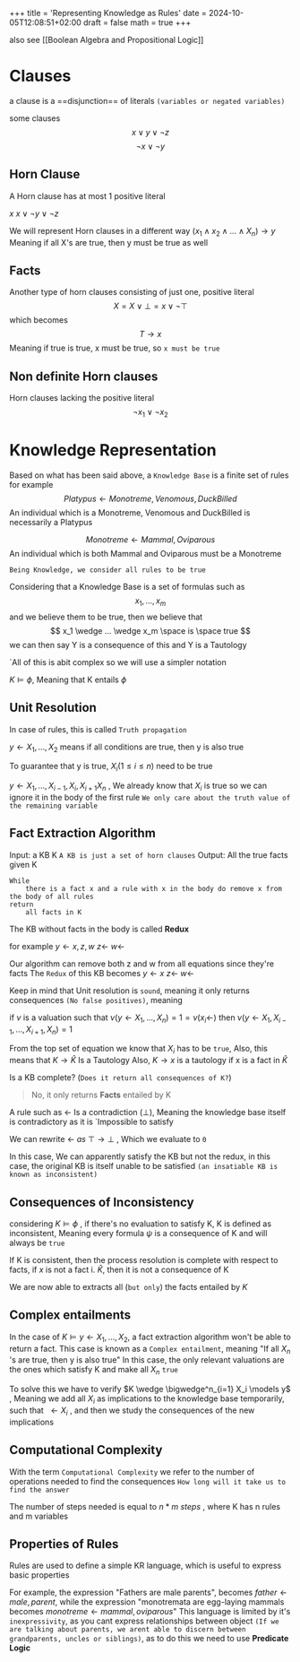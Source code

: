 +++
title = 'Representing Knowledge as Rules'
date = 2024-10-05T12:08:51+02:00
draft = false
math = true 
+++

also see [[Boolean Algebra and Propositional Logic]]
# Clauses
a clause is a ==disjunction== of literals `(variables or negated variables)`

some clauses
$$ x \vee y \vee \neg z $$
$$ \neg x \vee \neg y $$
## Horn Clause
A Horn clause has at most 1 positive literal

$x$
$x \vee \neg y \vee \neg z$

We will represent Horn clauses in a different way
$(x_1 \wedge x_2 \wedge ... \wedge X_n) \rightarrow y$
Meaning if all X's are true, then y must be true as well


## Facts 
Another type of horn clauses consisting of just one, positive literal
$$ X = X \vee \bot = x \vee \neg \top $$
which becomes
$$ T \rightarrow x $$
Meaning if true is true, x must be true, so `x must be true`

## Non definite Horn clauses
Horn clauses lacking the positive literal
$$ \neg x_1 \vee \neg x_2 $$
# Knowledge Representation
Based on what has been said above, a `Knowledge Base` is a finite set of rules
for example
$$ Platypus \leftarrow Monotreme, Venomous, DuckBilled $$
An individual which is a Monotreme, Venomous and DuckBilled is necessarily a Platypus

$$ Monotreme \leftarrow Mammal, Oviparous $$
An individual which is both Mammal and Oviparous must be a Monotreme

`Being Knowledge, we consider all rules to be true`

Considering that a Knowledge Base is a set of formulas such as
$$ x_1, ..., x_m $$
and we believe them to be true, then we believe that
$$ x_1 \wedge ... \wedge x_m \space is \space true $$
we can then say Y is a consequence of this and Y is a Tautology

`All of this is abit complex so we will use a simpler notation

$K \models \phi$, Meaning that K entails $\phi$ 

## Unit Resolution
In case of rules, this is called `Truth propagation`

$y \leftarrow X_1, . . ., X_2$  means if all conditions are true, then y is also true

To guarantee that y is true, $X_i (1 \le i \le n)$ need to be true 

$y \leftarrow X_1, . . .,X_{i-1}, X_i, X_{i+1} X_n$ , We already know that $X_i$ is true so we can ignore it in the body of the first rule `We only care about the truth value of the remaining variable`

## Fact Extraction Algorithm

Input: a KB K `A KB is just a set of horn clauses`
Output: All the true facts given K

```
While 
	there is a fact x and a rule with x in the body do remove x from the body of all rules
return
	all facts in K
```

The KB without facts in the body is called __Redux__

for example
$y \leftarrow x, z ,w$
$z \leftarrow$
$w \leftarrow$

Our algorithm can remove both z and w from all equations since they're facts
The `Redux` of this KB becomes
$y \leftarrow x$
$z \leftarrow$
$w \leftarrow$

Keep in mind that Unit resolution is `sound`, meaning it only returns consequences  `(No false positives)`, meaning 

if $\nu$ is a valuation such that $\nu(y \leftarrow X_1, ..., X_n)=1 = \nu(x_i \leftarrow)$ then $\nu(y \leftarrow X_1,X_{i-1}, ...,X_{i+1}, X_n) = 1$

From the top set of equation we know that $X_i$ has to be `true`,
Also, this means that $K \rightarrow \hat{K}$ Is a Tautology
	Also, $K \rightarrow x$ is a tautology if x is a fact in $\hat{K}$ 

Is a KB complete? (`Does it return all consequences of K?`)
> No, it only returns **Facts** entailed by K

A rule such as  $\leftarrow$ Is a contradiction ($\bot$), Meaning the knowledge base itself is contradictory as it is `Impossible to satisfy

We can rewrite  $\leftarrow \ as \ \top \rightarrow \bot$ , Which we evaluate to `0`

In this case, We can apparently satisfy the KB but not the redux, in this case, the original KB is itself unable to be satisfied `(an insatiable KB is known as inconsistent)`

## Consequences of Inconsistency

considering $K \models \phi$ , if there's no evaluation to satisfy K, K is defined as inconsistent, Meaning every formula $\psi$ is a consequence of K and will always be `true`

If K is consistent, then the process resolution is complete with respect to facts, if $x$ is not a fact i. $\hat{K}$, then it is not a consequence of K

We are now able to extracts all (`but only`) the facts entailed by $K$

## Complex entailments 

In the case of $K \models y \leftarrow X_1, . . . , X_2$, a fact extraction algorithm won't be able to return a fact.
This case is known as a `Complex entailment`, meaning "If  all $X_n$ 's are true, then y is also true" 
In this case, the only relevant valuations are the ones which satisfy K and make all $X_n$ `true`

To solve this we have to verify $K \wedge \bigwedge^n_{i=1} X_i \models y$ , Meaning we add all $X_i$ as implications to the knowledge base temporarily, such that $\ \leftarrow X_i$ , and then we study the consequences of the new implications

## Computational Complexity
With the term `Computational Complexity` we refer to the number of operations needed to find the consequences `How long will it take us to find the answer`

The number of steps needed is equal to $n * m \ steps$ , where K has n rules and m variables

## Properties of Rules
Rules are used to define a simple KR language, which is useful to express basic properties

For example, the expression "Fathers are male parents", becomes
$father \leftarrow male, parent$, while the expression "monotremata are egg-laying mammals becomes $monotreme \leftarrow mammal, oviparous$" 
This language is limited by it's `inexpressivity`, as you cant express relationships between object `(If we are talking about parents, we arent able to discern between grandparents, uncles or siblings)`, as to do this we need to use **Predicate Logic**

